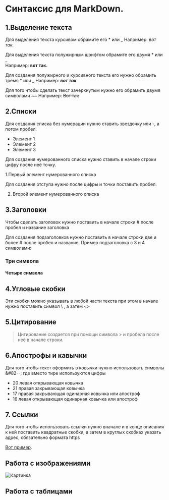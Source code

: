 # Синтаксис для MarkDown.


## 1.Выделение текста
Для выделения текста курсивом обрамите его * или _ 
  Например: *вот так.*

Для выделения текста полужирным шрифтом обрамите его двумя * или _  
Например: **вот так.**

Для создания полужирного и курсивного текста его нужно обрамить тремя * или _ 
Например: ___вот так___

Для того чтобы сделать текст зачеркнутым нужно его обрамить двумя символами ~~ 
Например: ~~Вот так~~
## 2.Списки
Для создания списка без нумерации нужно ставить звездочку или -, а потом пробел.

* Элемент 1
* Элемент 2
* Элемент 3

Для создания нумерованного списка нужно ставить в начале строки цифру после неё точку.

1.Первый элемент нумерованного списка

Для создания отступа нужно после цифры и точки поставить пробел.

2. Второй элемент нумерованного списка

## 3.Заголовки

 Чтобы сделать заголовок нужно поставить в начале строки #  после пробел и название заголовка

Для создания подзаголовков нужно поставить в начале строки две и более # после пробел и название.
Пример подзаголовка с 3 и 4 символами:
### Три символа
#### Четыре символа

## 4.Угловые скобки

Эти скобки можно указывать в любой части текста при этом в начале нужно поставить символ \ , а затем <>

## 5.Цитирование
> Цитирование создается при помощи символа > и пробела после неё в начале строки.

## 6.Апострофы и кавычки
Для того чтобы текст оформить в ковычки нужно использовать символы &#82--; где вместо тире используются цифры 
* 20 левая открывающая ковычка
* 21 правая закрывающая ковычка
* 17 правая закрывающая одинарная ковычка или апостроф
* 16 левая открывающая одинарная ковычка или апостроф

## 7. Ссылки

Для того чтобы использовать ссылки нужно вначале и в конце описания к ней поставить квадратные скобки, а затем в круглых скобках указать адрес, обязательно формата https

[Вот пример](https://docs.microsoft.com/ru-ru/contribute/how-to-write-links).

## Работа с изображениями

![Картинка](../%D0%9A%D0%B0%D1%80%D1%82%D0%B8%D0%BD%D0%BA%D0%B0.png)

## Работа с таблицами

